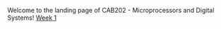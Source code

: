 Welcome to the landing page of CAB202 - Microprocessors and Digital Systems!
[Week 1](https://shambp.github.io/QUT-IT-Study-Guide/CAB202/week-1)